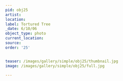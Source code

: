 ```yaml
---
pid: obj25
artist: 
location: 
label: Tortured Tree
_date: 6/10/06
object_type: photo
current_location: 
source: 
order: '25'


teaser: /images/gallery/simple/obj25/thumbnail.jpg
image: /images/gallery/simple/obj25/full.jpg
 
---
```

